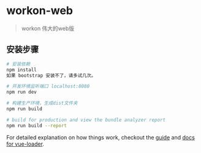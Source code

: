 # workon-web

> workon 伟大的web版

## 安装步骤

``` bash
# 安装依赖
npm install
如果 bootstrap 安装不了，请多试几次。

# 开发环境监听端口 localhost:8080
npm run dev

# 构建生产环境，生成dist文件夹
npm run build

# build for production and view the bundle analyzer report
npm run build --report
```

For detailed explanation on how things work, checkout the [guide](http://vuejs-templates.github.io/webpack/) and [docs for vue-loader](http://vuejs.github.io/vue-loader).
